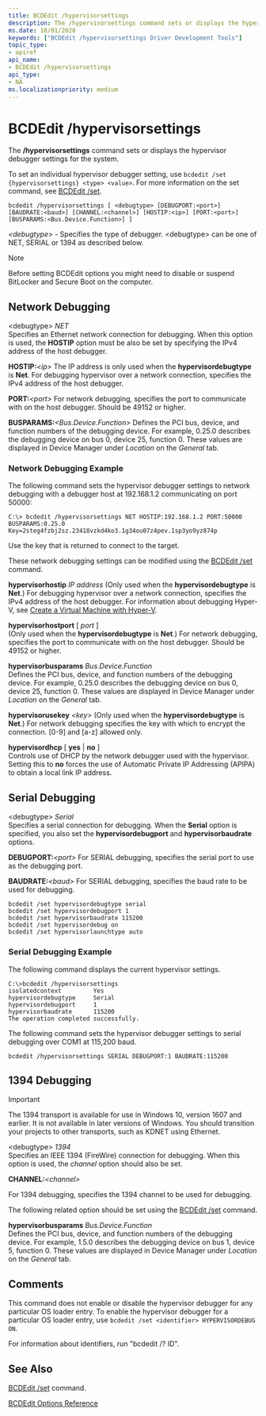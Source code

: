 ```yaml
---
title: BCDEdit /hypervisorsettings
description: The /hypervisorsettings command sets or displays the hypervisor debugger settings for the system.
ms.date: 10/01/2020
keywords: ["BCDEdit /hypervisorsettings Driver Development Tools"]
topic_type:
- apiref
api_name:
- BCDEdit /hypervisorsettings
api_type:
- NA
ms.localizationpriority: medium
---
```


# BCDEdit /hypervisorsettings


The **/hypervisorsettings** command sets or displays the hypervisor debugger settings for the system.

To set an individual hypervisor debugger setting, use `bcdedit /set {hypervisorsettings} <type> <value>`. For more information on the set command, see [BCDEdit /set](bcdedit--set.md).

```syntax
bcdedit /hypervisorsettings [ <debugtype> [DEBUGPORT:<port>] [BAUDRATE:<baud>] [CHANNEL:<channel>] [HOSTIP:<ip>] [PORT:<port>] [BUSPARAMS:<Bus.Device.Function>] ]
```

*\<debugtype\>* - Specifies the type of debugger. \<debugtype\> can be one of NET, SERIAL or 1394 as described below.

> [!NOTE]
> Before setting BCDEdit options you might need to disable or suspend BitLocker and Secure Boot on the computer.

## Network Debugging

\<debugtype\> *NET*  
Specifies an Ethernet network connection for debugging. When this option is used, the **HOSTIP** option must be also be set by specifying the IPv4 address of the host debugger.

**HOSTIP:***\<ip\>*
The IP address is only used when the **hypervisordebugtype** is **Net**. For debugging hypervisor over a network connection, specifies the IPv4 address of the host debugger.

**PORT:***\<port\>*
For network debugging, specifies the port to communicate with on the host debugger. Should be 49152 or higher.

**BUSPARAMS:***\<Bus.Device.Function\>*
Defines the PCI bus, device, and function numbers of the debugging device. For example, 0.25.0 describes the debugging device on bus 0, device 25, function 0. These values are displayed in Device Manager under *Location* on the *General* tab.  

### Network Debugging Example

The following command sets the hypervisor debugger settings to network debugging with a debugger host at 192.168.1.2 communicating on port 50000:

```console
C:\> bcdedit /hypervisorsettings NET HOSTIP:192.168.1.2 PORT:50000 BUSPARAMS:0.25.0
Key=2steg4fzbj2sz.23418vzkd4ko3.1g34ou07z4pev.1sp3yo9yz874p
```

Use the key that is returned to connect to the target.

These network debugging settings can be modified using the [BCDEdit /set](bcdedit--set.md) command.

**hypervisorhostip** *IP address*
(Only used when the **hypervisordebugtype** is **Net**.) For debugging hypervisor over a network connection, specifies the IPv4 address of the host debugger. For information about debugging Hyper-V, see [Create a Virtual Machine with Hyper-V](/virtualization/hyper-v-on-windows/quick-start/quick-create-virtual-machine).

**hypervisorhostport** \[ *port* \]  
(Only used when the **hypervisordebugtype** is **Net**.) For network debugging, specifies the port to communicate with on the host debugger. Should be 49152 or higher.

**hypervisorbusparams** *Bus.Device.Function*  
Defines the PCI bus, device, and function numbers of the debugging device. For example, 0.25.0 describes the debugging device on bus 0, device 25, function 0. These values are displayed in Device Manager under *Location* on the *General* tab.  

**hypervisorusekey**  *\<key\>*
(Only used when the **hypervisordebugtype** is **Net**.) For network debugging specifies the key with which to encrypt the connection. \[0-9\] and \[a-z\] allowed only.

**hypervisordhcp** \[ **yes** | **no** \]  
Controls use of DHCP by the network debugger used with the hypervisor. Setting this to **no** forces the use of Automatic Private IP Addressing (APIPA) to obtain a local link IP address.

## Serial Debugging 

\<debugtype\> *Serial*  
Specifies a serial connection for debugging. When the **Serial** option is specified, you also set the **hypervisordebugport** and **hypervisorbaudrate** options.

**DEBUGPORT:***\<port\>*
 For SERIAL debugging, specifies the serial port to use as the debugging port.

**BAUDRATE:***\<baud\>*
For SERIAL debugging, specifies the baud rate to be used for debugging.

``` syntax
bcdedit /set hypervisordebugtype serial
bcdedit /set hypervisordebugport 1
bcdedit /set hypervisorbaudrate 115200
bcdedit /set hypervisordebug on
bcdedit /set hypervisorlaunchtype auto
```

### Serial Debugging Example

The following command displays the current hypervisor settings.

```console
C:\>bcdedit /hypervisorsettings
isolatedcontext         Yes
hypervisordebugtype     Serial
hypervisordebugport     1
hypervisorbaudrate      115200
The operation completed successfully.
```

The following command sets the hypervisor debugger settings to serial debugging over COM1 at 115,200 baud.

`bcdedit /hypervisorsettings SERIAL DEBUGPORT:1 BAUDRATE:115200`

## 1394 Debugging

> [!IMPORTANT]
> The 1394 transport is available for use in Windows 10, version 1607 and earlier.
> It is not available in later versions of Windows. You should transition your projects to other transports, such as KDNET using Ethernet.

\<debugtype\> *1394*  
Specifies an IEEE 1394 (FireWire) connection for debugging. When this option is used, the *channel* option should also be set.

**CHANNEL:***\<channel\>*

For 1394 debugging, specifies the 1394 channel to be used for debugging.

The following related option should be set using the [BCDEdit /set](bcdedit--set.md) command.

**hypervisorbusparams** *Bus.Device.Function*  
Defines the PCI bus, device, and function numbers of the debugging device. For example, 1.5.0 describes the debugging device on bus 1, device 5, function 0. These values are displayed in Device Manager under *Location* on the *General* tab.  

## Comments

This command does not enable or disable the hypervisor debugger for any particular OS loader entry. To enable the hypervisor debugger for a particular OS loader entry, use `bcdedit /set <identifier> HYPERVISORDEBUG ON`.

For information about identifiers, run "bcdedit /? ID".

## See Also

[BCDEdit /set](bcdedit--set.md) command.

[BCDEdit Options Reference](bcd-boot-options-reference.md)
